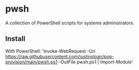 # pwsh
A collection of PowerShell scripts for systems administrators.

## Install

With PowerShell:
'Invoke-WebRequest -Uri https://raw.githubusercontent.com/justinsloan/pop-provision/main/pwsh.ps1 -OutFile pwsh.ps1 | Import-Module'
